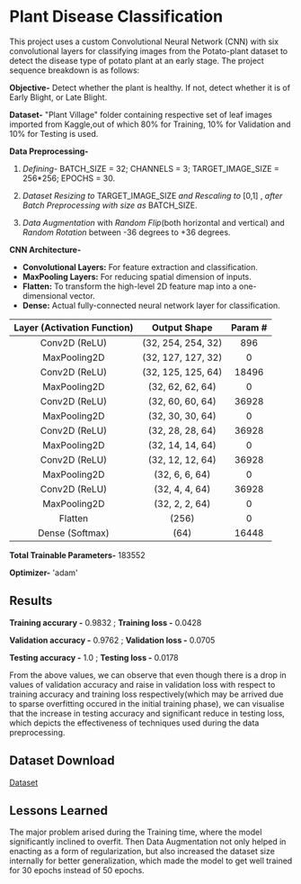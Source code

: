 
# Plant Disease Classification

This project uses a custom Convolutional Neural Network (CNN) with six convolutional layers for classifying images from the Potato-plant dataset to detect the disease type of potato plant at an early stage. The project sequence breakdown is as follows:

**Objective-** Detect whether the plant is healthy. If not, detect whether it is of Early Blight, or Late Blight.

**Dataset-** "Plant Village" folder containing respective set of leaf images imported from Kaggle,out of which 80% for Training, 10% for Validation and 10% for Testing is used.

**Data Preprocessing-**
1) *Defining*- BATCH_SIZE = 32; CHANNELS = 3;
 TARGET_IMAGE_SIZE = 256*256; EPOCHS = 30.

2) *Dataset Resizing to* TARGET_IMAGE_SIZE *and Rescaling to* [0,1] , *after Batch Preprocessing with size as* BATCH_SIZE.

3) *Data Augmentation* with *Random Flip*(both horizontal and vertical) and *Random Rotation* between -36 degrees to +36 degrees.

**CNN Architecture-**

- **Convolutional Layers:** For feature extraction and classification.
- **MaxPooling Layers:** For reducing spatial dimension of inputs.
- **Flatten:** To transform the high-level 2D feature map into a one-dimensional vector.
- **Dense:** Actual fully-connected neural network layer for classification. 

| Layer (Activation Function) | Output Shape   | Param #   |
|:---------------:|:------------------:|:------:|
| Conv2D (ReLU)   | (32, 254, 254, 32) | 896    |
| MaxPooling2D    | (32, 127, 127, 32) | 0      | 
| Conv2D (ReLU)   | (32, 125, 125, 64) | 18496  |
| MaxPooling2D    | (32, 62, 62, 64)   | 0      |
| Conv2D (ReLU)   | (32, 60, 60, 64)   | 36928  |
| MaxPooling2D    | (32, 30, 30, 64)   | 0      |
| Conv2D (ReLU)   | (32, 28, 28, 64)   | 36928  |
| MaxPooling2D    | (32, 14, 14, 64)   | 0      |
| Conv2D (ReLU)   | (32, 12, 12, 64)   | 36928  |
| MaxPooling2D    | (32, 6, 6, 64)     | 0      |
| Conv2D (ReLU)   | (32, 4, 4, 64)     | 36928  |
| MaxPooling2D    | (32, 2, 2, 64)     | 0      |
| Flatten         | (256)              | 0      |
| Dense (Softmax) | (64)               | 16448  |

**Total Trainable Parameters-** 183552 

**Optimizer-** 'adam'

## Results

**Training accurary -** 0.9832 ;  **Training loss -** 0.0428

**Validation accuracy -** 0.9762 ;  **Validation loss -** 0.0705

**Testing accuracy -** 1.0 ;  **Testing loss -** 0.0178

From the above values, we can observe that even though there is a drop in values of validation accuracy and raise in validation loss with respect to training accuracy and training loss respectively(which may be arrived due to sparse overfitting occured in the initial training phase), we can visualise that the increase in testing accuracy and significant reduce in testing loss, which depicts the effectiveness of techniques used during the data preprocessing.





## Dataset Download

[Dataset](https://www.kaggle.com/datasets/arjuntejaswi/plant-village)


## Lessons Learned

The major problem arised during the Training time, where the model significantly inclined to overfit. Then Data Augmentation not only helped in enacting as a form of regularization, but also increased the dataset size internally for better generalization, which made the model to get well trained for 30 epochs instead of 50 epochs.

